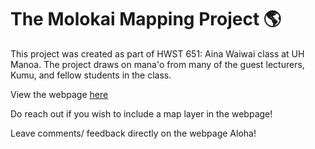 # The Molokai Mapping Project :earth_americas:

This project was created as part of HWST 651: Aina Waiwai class at UH Manoa.
The project draws on mana'o from many of the guest lecturers, Kumu, and fellow students in the class.

View the webpage [here](https://showandgo.github.io/susainamolokai/) 

Do reach out if you wish to include a map layer in the webpage!

Leave comments/ feedback directly on the webpage
Aloha! 

